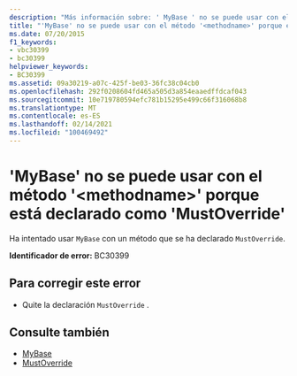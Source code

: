 ```yaml
---
description: "Más información sobre: ' MyBase ' no se puede usar con el método ' <methodname> ' porque está declarado como ' MustOverride '"
title: "'MyBase' no se puede usar con el método '<methodname>' porque está declarado como 'MustOverride'"
ms.date: 07/20/2015
f1_keywords:
- vbc30399
- bc30399
helpviewer_keywords:
- BC30399
ms.assetid: 09a30219-a07c-425f-be03-36fc38c04cb0
ms.openlocfilehash: 292f0208604fd465a505d3a854eaaedffdcaf043
ms.sourcegitcommit: 10e719780594efc781b15295e499c66f316068b8
ms.translationtype: MT
ms.contentlocale: es-ES
ms.lasthandoff: 02/14/2021
ms.locfileid: "100469492"
---
```

# <a name="mybase-cannot-be-used-with-method-methodname-because-it-is-declared-mustoverride"></a>'MyBase' no se puede usar con el método '\<methodname>' porque está declarado como 'MustOverride'

Ha intentado usar `MyBase` con un método que se ha declarado `MustOverride`.  
  
 **Identificador de error:** BC30399  
  
## <a name="to-correct-this-error"></a>Para corregir este error  
  
- Quite la declaración `MustOverride` .  
  
## <a name="see-also"></a>Consulte también

- [MyBase](../programming-guide/program-structure/me-my-mybase-and-myclass.md#mybase)
- [MustOverride](../language-reference/modifiers/mustoverride.md)
